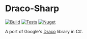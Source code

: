 # Draco-Sharp

[![Build](https://github.com/b3zaleel/draco-sharp/actions/workflows/build.yaml/badge.svg)](https://github.com/b3zaleel/draco-sharp/actions/workflows/build.yaml)
[![Tests](https://github.com/b3zaleel/draco-sharp/actions/workflows/test.yaml/badge.svg)](https://github.com/b3zaleel/draco-sharp/actions/workflows/test.yaml)
[![Nuget](https://img.shields.io/nuget/v/B3zaleel.Draco)](https://www.nuget.org/packages/B3zaleel.Draco#versions-body-tab)

A port of Google's [Draco](https://github.com/google/draco) library in C#.

